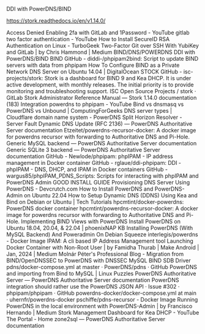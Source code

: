 DDI with PowerDNS/BIND

https://stork.readthedocs.io/en/v1.14.0/


Access Denied
Enabling 2fa with GitLab and 1Password - YouTube
gitlab two factor authentication - YouTube
How to Install SecureID RSA Authentication on Linux - TurboGeek
Two-Factor Git over SSH With YubiKey and GitLab | by Chris Hammond | Medium
BIND/DNS/POWERDNS
DDI with PowerDNS/BIND
BIND
GitHub - diddi-/phpipam2bind: Script to update BIND servers with data from phpipam
How To Configure BIND as a Private Network DNS Server on Ubuntu 14.04 | DigitalOcean
STOCK
GitHub - isc-projects/stork: Stork is a dashboard for BIND 9 and Kea DHCP. It is under active development, with monthly releases. The initial priority is to provide monitoring and troubleshooting support.
ISC Open Source Projects / stork · GitLab
Stork Administrator Reference Manual — Stork 1.14.0 documentation
(183) Integration powerdns to phpipam - YouTube
Bind vs dnsmasq vs PowerDNS vs Unbound | ComputingForGeeks
DNS server types | Cloudflare
domain name system - PowerDNS Split Horizon Resolver - Server Fault
Dynamic DNS Update (RFC 2136) — PowerDNS Authoritative Server documentation
Etzeitet/powerdns-recursor-docker: A docker image for powerdns recursor with forwarding to Authoritative DNS and Pi-Hole.
Generic MySQL backend — PowerDNS Authoritative Server documentation
Generic SQLite 3 backend — PowerDNS Authoritative Server documentation
GitHub - Newlode/phpipam: phpIPAM - IP address management in Docker container
GitHub - rglaue/ddi-phpipam: DDI - phpIPAM - DNS, DHCP, and IPAM in Docker containers
GitHub - wargus85/phpIPAM_PDNS_Scripts: Scripts for interacting with phpIPAM and PowerDNS Admin
GOOD INSTALL GUIDE Provisioning DNS Server Using PowerDNS - Devcrutch.com
How to Install PowerDNS and PowerDNS-Admin on Ubuntu 22.04
How to Setup Dynamic DNS (DDNS) Using Kea and Bind on Debian or Ubuntu | Tech Tutorials
hpcmtint/docker-powerdns: PowerDNS docker container
hpcmtint/powerdns-recursor-docker: A docker image for powerdns recursor with forwarding to Authoritative DNS and Pi-Hole.
Implementing BIND Views with PowerDNS
Install PowerDNS on Ubuntu 18.04, 20.04, & 22.04 | phoenixNAP KB
Installing PowerDNS (With MySQL Backend) And Poweradmin On Debian Squeeze
interlegis/powerdns - Docker Image
IPAM: A cli based IP Address Management tool
Launching Docker Container with Non-Root User | by Famidha Thurab | Make Android | Jan, 2024 | Medium
Molnár Péter's Professional Blog - Migration from BIND/OpenDNSSEC to PowerDNS with DNSSEC
MySQL BIND SDB Driver
pdns/docker-compose.yml at master · PowerDNS/pdns · GitHub
PowerDNS and importing from Bind to MySQL | Linux Puzzles
PowerDNS Authoritative Server — PowerDNS Authoritative Server documentation
PowerDNS integration should rather use the PowerDNS JSON API · Issue #302 · phpipam/phpipam · GitHub
powerdns-docker/docker-compose.yml at main · uhernfr/powerdns-docker
pschiffe/pdns-recursor - Docker Image
Running PowerDNS in the local environment with PowerDNS-Admin | by Francisco Hernando | Medium
Stork Management Dashboard for Kea DHCP - YouTube
The Portal - Home
zone2sql — PowerDNS Authoritative Server documentation
